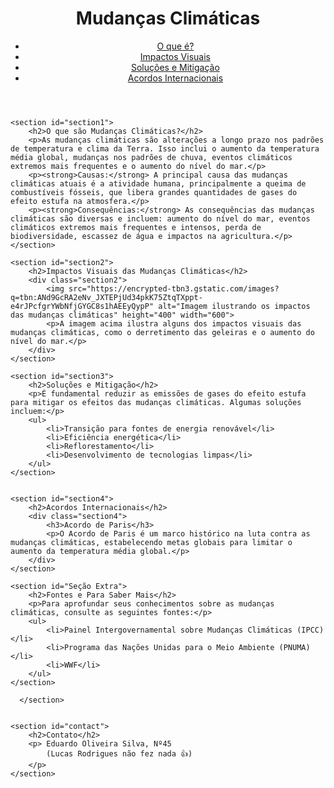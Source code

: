 <!DOCTYPE html>
<html lang="pt-BR">

<head>
    <meta charset="UTF-8">
    <meta name="viewport" content="width=device-width, initial-scale=1.0">
    <title>Brooklyn Nine-Nine</title>
    <link rel="stylesheet" href="styles.css">
</head>

<body>
    <header>
        <h1>Mudanças Climáticas</h1>
        <nav>
            <ul>
                <li><a href="#section1">O que é?</a></li>
                <li><a href="#section2">Impactos Visuais</a></li>
                <li><a href="#section3">Soluções e Mitigação</a></li>
                <li><a href="#section4">Acordos Internacionais</a></li>
            </ul>
        </nav>
    </header>

    <section id="section1">
        <h2>O que são Mudanças Climáticas?</h2>
        <p>As mudanças climáticas são alterações a longo prazo nos padrões de temperatura e clima da Terra. Isso inclui o aumento da temperatura média global, mudanças nos padrões de chuva, eventos climáticos extremos mais frequentes e o aumento do nível do mar.</p>
        <p><strong>Causas:</strong> A principal causa das mudanças climáticas atuais é a atividade humana, principalmente a queima de combustíveis fósseis, que libera grandes quantidades de gases do efeito estufa na atmosfera.</p>
        <p><strong>Consequências:</strong> As consequências das mudanças climáticas são diversas e incluem: aumento do nível do mar, eventos climáticos extremos mais frequentes e intensos, perda de biodiversidade, escassez de água e impactos na agricultura.</p>
    </section>

    <section id="section2">
        <h2>Impactos Visuais das Mudanças Climáticas</h2>
        <div class="section2">
            <img src="https://encrypted-tbn3.gstatic.com/images?q=tbn:ANd9GcRA2eNv_JXTEPjUd34pkK75ZtqTXppt-e4rJPcfgrYWbNfjGYGC8s1hAEEyQypP" alt="Imagem ilustrando os impactos das mudanças climáticas" height="400" width="600">
            <p>A imagem acima ilustra alguns dos impactos visuais das mudanças climáticas, como o derretimento das geleiras e o aumento do nível do mar.</p>
        </div>
    </section>

    <section id="section3">
        <h2>Soluções e Mitigação</h2>
        <p>É fundamental reduzir as emissões de gases do efeito estufa para mitigar os efeitos das mudanças climáticas. Algumas soluções incluem:</p>
        <ul>
            <li>Transição para fontes de energia renovável</li>
            <li>Eficiência energética</li>
            <li>Reflorestamento</li>
            <li>Desenvolvimento de tecnologias limpas</li>
        </ul>
    </section>

  
    <section id="section4">
        <h2>Acordos Internacionais</h2>
        <div class="section4">
            <h3>Acordo de Paris</h3>
            <p>O Acordo de Paris é um marco histórico na luta contra as mudanças climáticas, estabelecendo metas globais para limitar o aumento da temperatura média global.</p>
        </div>
    </section>
  
    <section id="Seção Extra">
        <h2>Fontes e Para Saber Mais</h2>
        <p>Para aprofundar seus conhecimentos sobre as mudanças climáticas, consulte as seguintes fontes:</p>
        <ul>
            <li>Painel Intergovernamental sobre Mudanças Climáticas (IPCC)</li>
            <li>Programa das Nações Unidas para o Meio Ambiente (PNUMA)</li>
            <li>WWF</li>
        </ul>
    </section>
  
      </section>
      

    <section id="contact">
        <h2>Contato</h2>
        <p> Eduardo Oliveira Silva, Nº45
            (Lucas Rodrigues não fez nada 👍)
        </p>
    </section>


</body>
</html>
